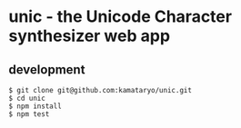 # unic - the Unicode Character synthesizer web app

## development

```shell
$ git clone git@github.com:kamataryo/unic.git
$ cd unic
$ npm install
$ npm test
```
